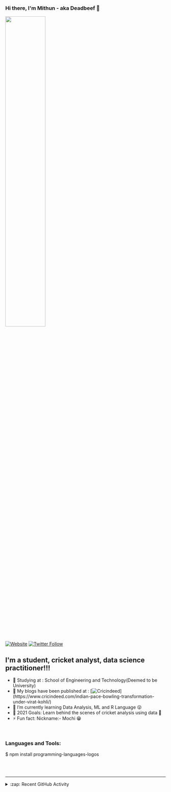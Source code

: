 <!--
**Mithun162001/Mithun162001** is a ✨ _special_ ✨ repository because its `README.md` (this file) appears on your GitHub profile.
<!-- Actual text -->

### Hi there, I'm Mithun - aka Deadbeef 👋

<p align="left">
<img src="https://media.giphy.com/media/4FQMuOKR6zQRO/giphy.gif" width="50%"></p>

[![Website](https://img.shields.io/website?label=Github.com&style=for-the-badge&url=https%3A%2F%2Fcodestackr.com)](https://github.com/Mithun162001)
[![Twitter Follow](https://img.shields.io/twitter/follow/cricmithu16?color=1DA1F2&logo=twitter&style=for-the-badge)](https://twitter.com/intent/follow?original_referer=https%3A%2F%2Fgithub.com%2FcodeSTACKr&screen_name=cricmithu16)

## I'm a student, cricket analyst, data science practitioner!!!

- 🏫 Studying at : School of Engineering and Technology(Deemed to be University)
- 🔭 My blogs have been published at : [![Cricindeed]('https://www.cricindeed.com/indian-pace-bowling-transformation-under-virat-kohli/')](https://www.cricindeed.com/indian-pace-bowling-transformation-under-virat-kohli/)
- 🌱 I’m currently learning Data Analysis, ML and R Language 😜
- 🥅 2021 Goals: Learn behind the scenes of cricket analysis using data 🤞
- ⚡ Fun fact: Nickname:- Mochi 😁

<br />

### Languages and Tools:

$ npm install programming-languages-logos
<link href="https://languages.abranhe.com/logos.css" rel="stylesheet">
<i class="programming lang-python"></i>
<br />
<br />

---

<details>
  <summary>:zap: Recent GitHub Activity</summary>
  
<!--START_SECTION:activity-->
1. ❗️ Opened repo [#8](https://github.com/Mithun162001/Python-Notebooks) in [Mithun162001/Python-Notebooks](https://github.com/Mithun162001/Python-Notebooks)
<!--END_SECTION:activity-->

</details>

[Github]: https://github.com/Mithun162001
[twitter]: https://twitter.com/cricmithu16
[instagram]: https://www.instagram.com/mithun162001/
[linkedin]: https://www.linkedin.com/in/mithun-g-b64163191/

